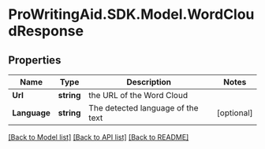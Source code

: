 # ProWritingAid.SDK.Model.WordCloudResponse

## Properties

Name | Type | Description | Notes
------------ | ------------- | ------------- | -------------
**Url** | **string** | the URL of the Word Cloud | 
**Language** | **string** | The detected language of the text | [optional] 



[[Back to Model list]](../README.md#documentation-for-models) [[Back to API list]](../README.md#documentation-for-api-endpoints) [[Back to README]](../README.md)

